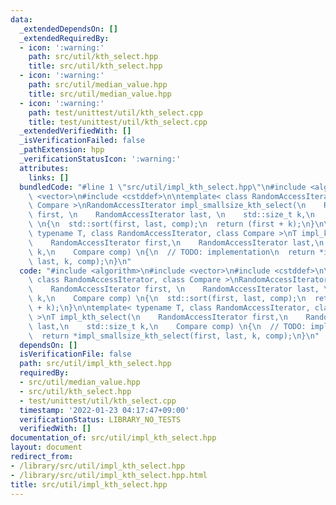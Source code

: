 ```yaml
---
data:
  _extendedDependsOn: []
  _extendedRequiredBy:
  - icon: ':warning:'
    path: src/util/kth_select.hpp
    title: src/util/kth_select.hpp
  - icon: ':warning:'
    path: src/util/median_value.hpp
    title: src/util/median_value.hpp
  - icon: ':warning:'
    path: test/unittest/util/kth_select.cpp
    title: test/unittest/util/kth_select.cpp
  _extendedVerifiedWith: []
  _isVerificationFailed: false
  _pathExtension: hpp
  _verificationStatusIcon: ':warning:'
  attributes:
    links: []
  bundledCode: "#line 1 \"src/util/impl_kth_select.hpp\"\n#include <algorithm>\n#include\
    \ <vector>\n#include <cstddef>\n\ntemplate< class RandomAccessIterator, class\
    \ Compare >\nRandomAccessIterator impl_smallsize_kth_select(\n    RandomAccessIterator\
    \ first, \n    RandomAccessIterator last, \n    std::size_t k,\n    Compare comp)\
    \ \n{\n  std::sort(first, last, comp);\n  return (first + k);\n}\n\ntemplate<\
    \ typename T, class RandomAccessIterator, class Compare >\nT impl_kth_select(\n\
    \    RandomAccessIterator first,\n    RandomAccessIterator last,\n    std::size_t\
    \ k,\n    Compare comp) \n{\n  // TODO: implementation\n  return *impl_smallsize_kth_select(first,\
    \ last, k, comp);\n}\n"
  code: "#include <algorithm>\n#include <vector>\n#include <cstddef>\n\ntemplate<\
    \ class RandomAccessIterator, class Compare >\nRandomAccessIterator impl_smallsize_kth_select(\n\
    \    RandomAccessIterator first, \n    RandomAccessIterator last, \n    std::size_t\
    \ k,\n    Compare comp) \n{\n  std::sort(first, last, comp);\n  return (first\
    \ + k);\n}\n\ntemplate< typename T, class RandomAccessIterator, class Compare\
    \ >\nT impl_kth_select(\n    RandomAccessIterator first,\n    RandomAccessIterator\
    \ last,\n    std::size_t k,\n    Compare comp) \n{\n  // TODO: implementation\n\
    \  return *impl_smallsize_kth_select(first, last, k, comp);\n}\n"
  dependsOn: []
  isVerificationFile: false
  path: src/util/impl_kth_select.hpp
  requiredBy:
  - src/util/median_value.hpp
  - src/util/kth_select.hpp
  - test/unittest/util/kth_select.cpp
  timestamp: '2022-01-23 04:17:47+09:00'
  verificationStatus: LIBRARY_NO_TESTS
  verifiedWith: []
documentation_of: src/util/impl_kth_select.hpp
layout: document
redirect_from:
- /library/src/util/impl_kth_select.hpp
- /library/src/util/impl_kth_select.hpp.html
title: src/util/impl_kth_select.hpp
---
```

